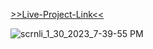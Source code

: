 [>>Live-Project-Link<<](https://counter-assesment.vercel.app/)

![scrnli_1_30_2023_7-39-55 PM](https://user-images.githubusercontent.com/82767514/215558300-23240958-c9af-42b7-ac7d-9b4691e99c08.gif)

